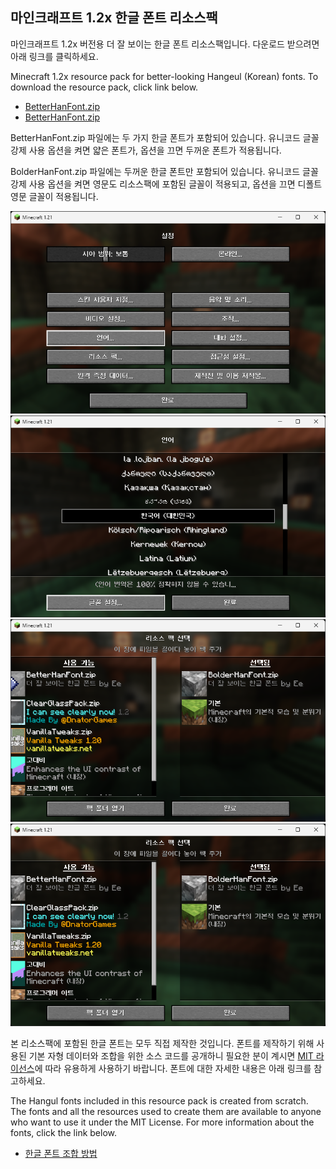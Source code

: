 ## 마인크래프트 1.2x 한글 폰트 리소스팩

마인크래프트 1.2x 버전용 더 잘 보이는 한글 폰트 리소스팩입니다.
다운로드 받으려면 아래 링크를 클릭하세요.

Minecraft 1.2x resource pack for better-looking Hangeul (Korean) fonts.
To download the resource pack, click link below.

 * [BetterHanFont.zip](https://github.com/oruur/bhf4mc/raw/master/BetterHanFont.zip)
 * [BetterHanFont.zip](https://github.com/oruur/bhf4mc/raw/master/BetterHanFont.zip)

BetterHanFont.zip 파일에는 두 가지 한글 폰트가 포함되어 있습니다.
유니코드 글꼴 강제 사용 옵션을 켜면 얇은 폰트가, 옵션을 끄면 두꺼운 폰트가
적용됩니다.

BolderHanFont.zip 파일에는 두꺼운 한글 폰트만 포함되어 있습니다.
유니코드 글꼴 강제 사용 옵션을 켜면 영문도 리소스팩에 포함된 글꼴이 적용되고,
옵션을 끄면 디폴트 영문 글꼴이 적용됩니다.

![snapshot1](https://github.com/oruur/bhf4mc/blob/master/images/snapshot1.png?raw=true)
![snapshot2](https://github.com/oruur/bhf4mc/blob/master/images/snapshot2.png?raw=true)
![snapshot3](https://github.com/oruur/bhf4mc/blob/master/images/snapshot3.png?raw=true)
![snapshot4](https://github.com/oruur/bhf4mc/blob/master/images/snapshot4.png?raw=true)

본 리소스팩에 포함된 한글 폰트는 모두 직접 제작한 것입니다. 폰트를 제작하기
위해 사용된 기본 자형 데이터와 조합을 위한 소스 코드를 공개하니 필요한 분이
계시면 [MIT 라이선스](https://github.com/oruur/bhf4mc/blob/master/LICENSE)에
따라 유용하게 사용하기 바랍니다. 폰트에 대한 자세한 내용은 아래 링크를
참고하세요.

The Hangul fonts included in this resource pack is created from scratch. The
fonts and all the resources used to create them are available to anyone who
want to use it under the MIT License. For more information about the fonts,
click the link below.

 * [한글 폰트 조합 방법](https://github.com/oruur/bhf4mc/blob/master/FONTS.md)
